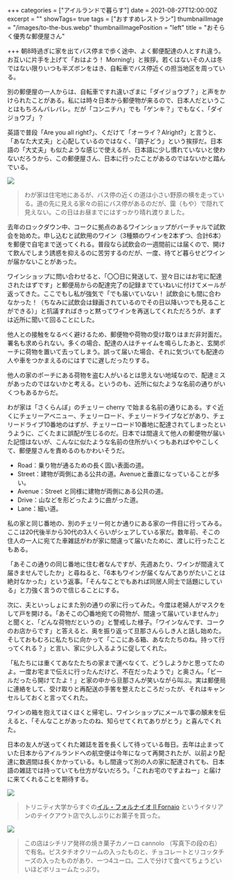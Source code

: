 +++
categories = ["アイルランドで暮らす"]
date = 2021-08-27T12:00:00Z
excerpt = ""
showTags= true
tags = ["おすすめレストラン"]
thumbnailImage = "/images/to-the-bus.webp"
thumbnailImagePosition = "left"
title = "おそらく優秀な郵便屋さん"

+++
朝8時過ぎに家を出てバス停まで歩く途中、よく郵便配達の人とすれ違う。お互いに片手を上げて「おはよう！ Morning!」と挨拶。若くはないその人は冬ではない限りいつも半ズボンをはき、自転車でバス停近くの担当地区を周っている。

<!--more-->

別の郵便屋の一人からは、自転車ですれ違いざまに「ダイジョウブ？」と声をかけられたことがある。私には時々日本から郵便物が来るので、日本人だということはもちろんバレバレ。だが「コンニチハ」でも「ゲンキ？」でもなく、「ダイジョウブ」？

英語で普段「Are you all right?」、くだけて「オーライ？Alright?」と言うと、「あなた大丈夫」と心配しているのではなく、「調子どう」という挨拶だ。日本語の「大丈夫」も似たような感じで使えるが、日本語に少し慣れていないと使わないだろうから、この郵便屋さん、日本に行ったことがあるのではないかと踏んでいる。

![](/images/to-the-bus.webp)

> わが家は住宅地にあるが、バス停の近くの道は小さい野原の横を走っている。道の先に見える家々の前にバス停があるのだが、靄（もや）で隠れて見えない。この日はお昼までにはすっかり晴れ渡りました。

去年のロックダウン中、コークに拠点のあるワインショップがバーチャルで試飲会を始めた。申し込むと試飲用のワイン（3種類のワインを2本ずつ、合計6本）を郵便で自宅まで送ってくれる。普段なら試飲会の一週間前には届くので、開けて飲んでしまう誘惑を抑えるのに苦労するのだが、一度、待てど暮らせどワインが届かないことがあった。

ワインショップに問い合わせると、「〇〇日に発送して、翌々日にはお宅に配達されたはずです」と郵便局からの配達完了の記録までていねいに付けてメールが返ってきた。ここでもし私が強気で「でも届いていない！ 試飲会にも間に合わなかった！（ちなみに試飲会は録画されているのでその日以降いつでも見ることができる）」と抗議すればきっと黙ってワインを再送してくれただろうが、まずは近所に聞いて回ることにした。

他人との接触をなるべく避けるため、郵便物や荷物の受け取りはまだ非対面だ。署名も求められない。多くの場合、配達の人はチャイムを鳴らしたあと、玄関ポーチに荷物を置いて去ってしまう。誤って届いた場合、それに気づいても配達の人や車をつかまえるのにはすでに遅しだったりする。

他人の家のポーチにある荷物を盗む人がいるとは思えない地域なので、配達ミスがあったのではないかと考える。というのも、近所に似たような名前の通りがいくつもあるからだ。

わが家は「さくらんぼ」のチェリー cherry で始まる名前の通りにある。すぐ近くにチェリーアベニュー、チェリーロード、チェリードライブなどがあり、チェリードライブ10番地のはずが、チェリーロード10番地に配達されてしまったというように、ごくたまに誤配が生じるのだ。日本では間違えて他人の郵便物が届いた記憶はないが、こんなに似たような名前の住所がいくつもあればややこしくて、郵便屋さんを責めるのもかわいそうだ。

* Road：乗り物が通るための長く固い表面の道。
* Street：建物が両側にある公共の道。Avenueと垂直になっていることが多い。
* Avenue：Street と同様に建物が両側にある公共の道。
* Drive：山などを形どったように曲がった道。
* Lane：細い道。

私の家と同じ番地の、別のチェリー何とか通りにある家の一件目に行ってみる。ここは20代後半から30代の3人くらいがシェアしている家だ。数年前、そこの住人の一人に宛てた車雑誌がわが家に間違って届いたために、渡しに行ったこともある。

「あそこの通りの同じ番地に住む者なんですが、先週あたり、ワインが間違えて届きませんでしたか」と尋ねると、「6本もワインが届くなんてありがたいことは絶対なかった」という返事。「そんなことでもあれば同居人同士で話題にしている」と力強く言うので信じることにする。

次に、夫といっしょにまた別の通りの家に行ってみた。今度は老婦人がマスクをして戸を開ける。「あそこの〇番地宛ての荷物が、間違って届いていませんか」と聞くと、「どんな荷物だというの」と警戒した様子。「ワインなんです、コークのお店からです」と答えると、奥を振り返って旦那さんらしき人と話し始めた。そしておもむろに私たちに向かって「ここにある箱、あなたたちのね。持って行ってくれる？」と言い、家に少し入るように促してくれた。

「私たちには重くてあなたたちの家まで運べなくて、どうしようかと思ってたのよ。一度お宅まで伝えに行ったんだけど、不在だったようで」と奥さん。「ビールだったら開けてたよ！」と家の中から旦那さんが笑いながら叫ぶ。実は郵便局に連絡をして、受け取りと再配送の手筈を整えたところだったが、それはキャンセルしておくと言ってくれた。

ワインの箱を抱えてほくほくと帰宅し、ワインショップにメールで事の顛末を伝えると、「そんなことがあったのね、知らせてくれてありがとう」と喜んでくれた。

日本の友人が送ってくれた雑誌を首を長くして待っている毎日。去年は止まっていた日本からアイルランドへの航空便は今年になって再開されたが、以前より配達に数週間は長くかかっている。もし間違って別の人の家に配達されても、日本語の雑誌では持っていても仕方がないだろう。「これお宅のですよねー」と届けに来てくれることを期待する。

![](/images/il-fornaio-1.jpg)

> トリニティ大学からすぐの[イル・フォルナイオ Il Fornaio](https://www.ilfornaiocollegegreen.com/) というイタリアンのテイクアウト店で久しぶりにお菓子を買った。

![](/images/il-fornaio-2.webp)

> この店はシチリア発祥の焼き菓子カノーロ cannolo （写真下の段の右）で有名。ピスタチオクリームの入ったものと、チョコレートとリコッタチーズの入ったものがあり、一つ4ユーロ。二人で分けて食べてちょうどいいほどボリュームたっぷり。